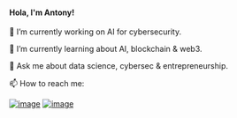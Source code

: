 #### Hola, I'm Antony! 
🔭 I’m currently working on AI for cybersecurity.

🌱 I’m currently learning about AI, blockchain & web3.

💬 Ask me about data science, cybersec & entrepreneurship.

📫 How to reach me:

[![image](https://user-images.githubusercontent.com/80656256/161645019-33930d7c-31e5-4c3d-a8c4-a02e3b5fb311.png)](https://twitter.com/antonydis)
[![image](https://user-images.githubusercontent.com/80656256/161643513-a78cffb6-70eb-41e5-8441-9eae691d4e1e.png)](https://www.linkedin.com/in/antonydis/)
